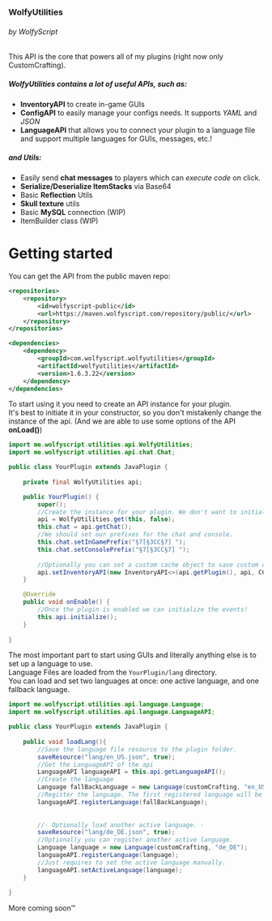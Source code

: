 ### WolfyUtilities
###### _by WolfyScript_
##
This API is the core that powers all of my plugins (right now only CustomCrafting).

##### WolfyUtilities contains a lot of useful APIs, such as:
- **InventoryAPI** to create in-game GUIs
- **ConfigAPI** to easily manage your configs needs. It supports _YAML_ and _JSON_
- **LanguageAPI** that allows you to connect your plugin to a language file and support multiple languages for GUIs,
  messages, etc.!

##### and Utils:

- Easily send **chat messages** to players which can _execute code_ on click.
- **Serialize/Deserialize ItemStacks** via Base64
- Basic **Reflection** Utils
- **Skull texture** utils
- Basic **MySQL** connection (WIP)
- ItemBuilder class (WIP)

# Getting started

You can get the API from the public maven repo:

```xml
<repositories>
    <repository>
        <id>wolfyscript-public</id>
        <url>https://maven.wolfyscript.com/repository/public/</url>
    </repository>
</repositories>
```

```xml
<dependencies>
    <dependency>
        <groupId>com.wolfyscript.wolfyutilities</groupId>
        <artifactId>wolfyutilities</artifactId>
        <version>1.6.3.22</version>
    </dependency>
</dependencies>
```

To start using it you need to create an API instance for your plugin.<br>
It's best to initiate it in your constructor, so you don't mistakenly change the instance of the api.
(And we are able to use some options of the API **onLoad()**)

```java
import me.wolfyscript.utilities.api.WolfyUtilities;
import me.wolfyscript.utilities.api.chat.Chat;

public class YourPlugin extends JavaPlugin {
    
    private final WolfyUtilities api;

    public YourPlugin() {
        super();
        //Create the instance for your plugin. We don't want to initialize the events yet (so set it to false)!
        api = WolfyUtilities.get(this, false);
        this.chat = api.getChat();
        //We should set our prefixes for the chat and console.
        this.chat.setInGamePrefix("§7[§3CC§7] ");
        this.chat.setConsolePrefix("§7[§3CC§7] ");
        
        //Optionally you can set a custom cache object to save custom data for your GUI. (More detail soon)
        api.setInventoryAPI(new InventoryAPI<>(api.getPlugin(), api, CCCache.class));
    }

    @Override
    public void onEnable() {
        //Once the plugin is enabled we can initialize the events!
        this.api.initialize();
    }
    
}

```

The most important part to start using GUIs and literally anything else is to set up a language to use.<br>
Language Files are loaded from the `YourPlugin/lang` directory.<br>
You can load and set two languages at once: one active language, and one fallback language.

```java
import me.wolfyscript.utilities.api.language.Language;
import me.wolfyscript.utilities.api.language.LanguageAPI;

public class YourPlugin extends JavaPlugin {
    
    public void loadLang(){
        //Save the language file resource to the plugin folder.
        saveResource("lang/en_US.json", true);
        //Get the LanguageAPI of the api
        LanguageAPI languageAPI = this.api.getLanguageAPI();
        //Create the language
        Language fallBackLanguage = new Language(customCrafting, "en_US");
        //Register the language. The first registered language will be automatically be used as the fallback and active language.
        languageAPI.registerLanguage(fallBackLanguage);
        
        
        //- Optionally load another active language. -
        saveResource("lang/de_DE.json", true);
        //Optionally you can register another active language.
        Language language = new Language(customCrafting, "de_DE");
        languageAPI.registerLanguage(language);
        //Just requires to set the active language manually.
        languageAPI.setActiveLanguage(language);
    }
    
}
```

More coming soon™

